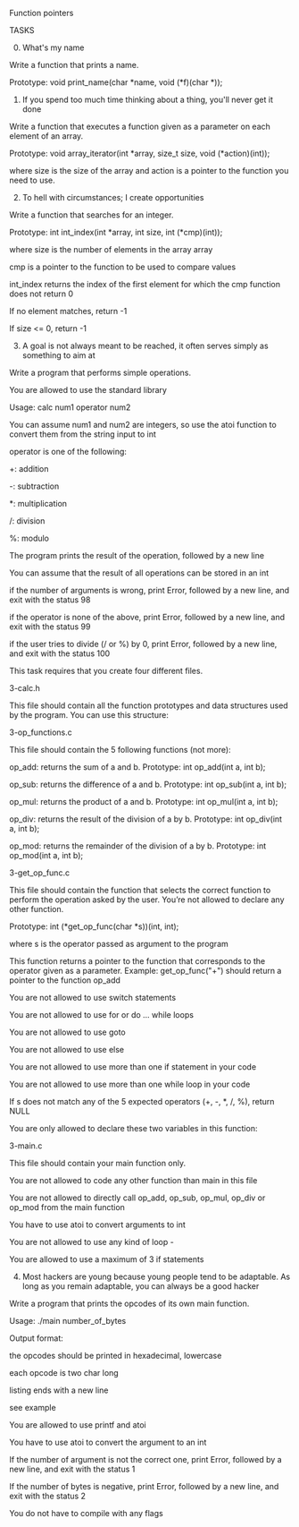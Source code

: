Function pointers

TASKS

0. What's my name

Write a function that prints a name.


Prototype: void print_name(char *name, void (*f)(char *));


1. If you spend too much time thinking about a thing, you'll never get it done

Write a function that executes a function given as a parameter on each element of an array.


Prototype: void array_iterator(int *array, size_t size, void (*action)(int));


where size is the size of the array and action is a pointer to the function you need to use.


2. To hell with circumstances; I create opportunities

Write a function that searches for an integer.


Prototype: int int_index(int *array, int size, int (*cmp)(int));


where size is the number of elements in the array array


cmp is a pointer to the function to be used to compare values


int_index returns the index of the first element for which the cmp function does not return 0


If no element matches, return -1


If size <= 0, return -1


3. A goal is not always meant to be reached, it often serves simply as something to aim at

Write a program that performs simple operations.


You are allowed to use the standard library


Usage: calc num1 operator num2


You can assume num1 and num2 are integers, so use the atoi function to convert them from the string input to int


operator is one of the following:


+: addition

-: subtraction

*: multiplication

/: division

%: modulo

The program prints the result of the operation, followed by a new line


You can assume that the result of all operations can be stored in an int


if the number of arguments is wrong, print Error, followed by a new line, and exit with the status 98


if the operator is none of the above, print Error, followed by a new line, and exit with the status 99


if the user tries to divide (/ or %) by 0, print Error, followed by a new line, and exit with the status 100


This task requires that you create four different files.


3-calc.h

This file should contain all the function prototypes and data structures used by the program. You can use this structure:

3-op_functions.c

This file should contain the 5 following functions (not more):


op_add: returns the sum of a and b. Prototype: int op_add(int a, int b);

op_sub: returns the difference of a and b. Prototype: int op_sub(int a, int b);

op_mul: returns the product of a and b. Prototype: int op_mul(int a, int b);

op_div: returns the result of the division of a by b. Prototype: int op_div(int a, int b);

op_mod: returns the remainder of the division of a by b. Prototype: int op_mod(int a, int b);

3-get_op_func.c

This file should contain the function that selects the correct function to perform the operation asked by the user. You’re not allowed to declare any other function.


Prototype: int (*get_op_func(char *s))(int, int);

where s is the operator passed as argument to the program

This function returns a pointer to the function that corresponds to the operator given as a parameter. Example: get_op_func("+") should return a pointer to the function op_add

You are not allowed to use switch statements

You are not allowed to use for or do ... while loops

You are not allowed to use goto

You are not allowed to use else

You are not allowed to use more than one if statement in your code

You are not allowed to use more than one while loop in your code

If s does not match any of the 5 expected operators (+, -, *, /, %), return NULL

You are only allowed to declare these two variables in this function:

3-main.c

This file should contain your main function only.


You are not allowed to code any other function than main in this file

You are not allowed to directly call op_add, op_sub, op_mul, op_div or op_mod from the main function

You have to use atoi to convert arguments to int

You are not allowed to use any kind of loop -

You are allowed to use a maximum of 3 if statements

4. Most hackers are young because young people tend to be adaptable. As long as you remain adaptable, you can always be a good hacker

Write a program that prints the opcodes of its own main function.


Usage: ./main number_of_bytes


Output format:


the opcodes should be printed in hexadecimal, lowercase

each opcode is two char long

listing ends with a new line

see example

You are allowed to use printf and atoi


You have to use atoi to convert the argument to an int


If the number of argument is not the correct one, print Error, followed by a new line, and exit with the status 1


If the number of bytes is negative, print Error, followed by a new line, and exit with the status 2


You do not have to compile with any flags




